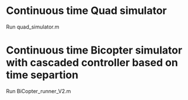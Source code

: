 # Continuous time Quad simulator
Run quad_simulator.m

# Continuous time Bicopter simulator with cascaded controller based on time separtion
Run BiCopter_runner_V2.m
